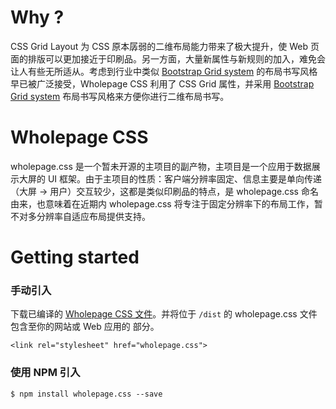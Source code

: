 # Why ?

CSS Grid Layout 为 CSS 原本孱弱的二维布局能力带来了极大提升，使 Web 页面的排版可以更加接近于印刷品。另一方面，大量新属性与新规则的加入，难免会让人有些无所适从。考虑到行业中类似 [Bootstrap Grid system](https://getbootstrap.com/docs/4.1/layout/grid/) 的布局书写风格早已被广泛接受，Wholepage CSS 利用了 CSS Grid 属性，并采用 [Bootstrap Grid system](https://getbootstrap.com/docs/4.1/layout/grid/) 布局书写风格来方便你进行二维布局书写。

# Wholepage CSS

wholepage.css 是一个暂未开源的主项目的副产物，主项目是一个应用于数据展示大屏的 UI 框架。由于主项目的性质：客户端分辨率固定、信息主要是单向传递（大屏 -> 用户）交互较少，这都是类似印刷品的特点，是 wholepage.css 命名由来，也意味着在近期内 wholepage.css 将专注于固定分辨率下的布局工作，暂不对多分辨率自适应布局提供支持。

# Getting started

### 手动引入

下载已编译的 [Wholepage CSS 文件](https://github.com/aute/wholepage.css/tree/master/dist)。并将位于 `/dist` 的 wholepage.css 文件包含至你的网站或 Web 应用的 <head> 部分。

`<link rel="stylesheet" href="wholepage.css">`

### 使用 NPM 引入

`$ npm install wholepage.css --save`
